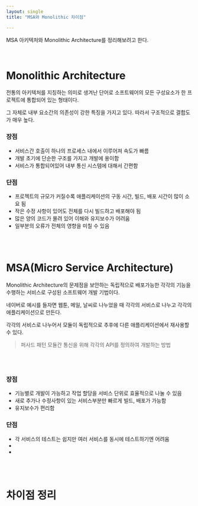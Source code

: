 ```yaml
---
layout: single
title: "MSA와 Monolithic 차이점"

---
```


MSA 아키텍처와 Monolithic Architecture를 정리해보려고 한다.

<br/>

# Monolithic Architecture

<!-- 이미지 넣을곳-->

전통의 아키텍처를 지칭하는 의미로 생겨난 단어로 소프트웨어의 모든 구성요소가 한 프로젝트에 통합되어 있는 형태이다.

그 자체로 내부 요소간의 의존성이 강한 특징을 가지고 있다. 따라서 구조적으로 결합도가 매우 높다.



### 장점

- 서비스간 호출이 하나의 프로세스 내에서 이루어져 속도가 빠름
- 개발 초기에 단순한 구조를 가지고 개발에 용이함
- 서비스가 통합되어있어 내부 통신 시스템에 대해서 간편함

### 단점

- 프로젝트의 규모가 커질수록 애플리케이션의 구동 시간, 빌드, 배포 시간이 많이 소요 됨
- 작은 수정 사항이 있어도 전체를 다시 빌드하고 배포해야 됨
- 많은 양의 코드가 몰려 있어 이해와 유지보수가 어려움
- 일부분의 오류가 전체의 영향을 미칠 수 있음

<br/>
<br/>

# MSA(Micro Service Architecture)

Monolithic Architecture의 문제점을 보안하는 독립적으로 배포가능한 각각의 기능을 수행하는 서비스로 구성된 소프트웨어 개발 기법이다.

네이버로 예시를 들자면 웹툰, 메일, 날씨로 나누었을 때 각각의 서비스로 나누고 각각의 애플리케이션으로 만든다.

각각의 서비스로 나누어서 모듈이 독립적으로 추후에 다른 애플리케이션에서 재사용할 수 있다.

> 퍼사드 패턴 모듈간 통신을 위해 각각의 API를 정의하여 개발하는 방법




<br/>
<br/>

### 장점

- 기능별로 개발이 가능하고 작업 할당을 서비스 단위로 효율적으로 나눌 수 있음
- 새로 추가나 수정사항이 있는 서비스부분만 빠르게 빌드, 배포가 가능함
- 유지보수가 편리함

### 단점

- 각 서비스의 테스트는 쉽지만 여러 서비스를 동시에 테스트하기엔 어려움 
- 
-

<br/>
<br/>

# 차이점 정리

